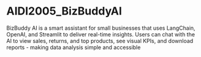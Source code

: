 # AIDI2005_BizBuddyAI
BizBuddy AI is a smart assistant for small businesses that uses LangChain, OpenAI, and Streamlit to deliver real-time insights. Users can chat with the AI to view sales, returns, and top products, see visual KPIs, and download reports - making data analysis simple and accessible
